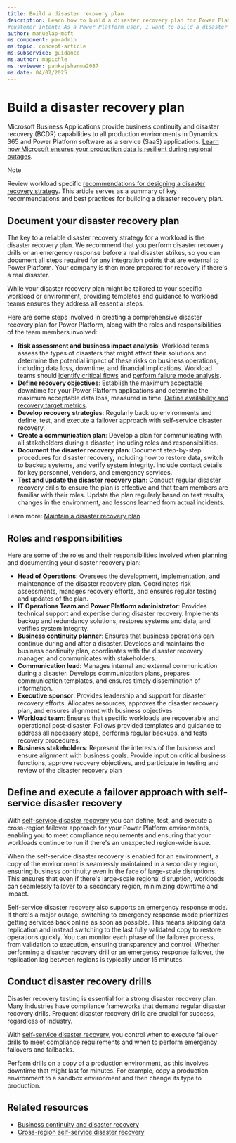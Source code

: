 ```yaml
---
title: Build a disaster recovery plan
description: Learn how to build a disaster recovery plan for Power Platform and Dynamics 365 to ensure business continuity during regional outages.
#customer intent: As a Power Platform user, I want to build a disaster recovery plan so that I can ensure business continuity during regional outages.
author: manuelap-msft
ms.component: pa-admin
ms.topic: concept-article
ms.subservice: guidance
ms.author: mapichle
ms.reviewer: pankajsharma2087
ms.date: 04/07/2025
---
```


# Build a disaster recovery plan

Microsoft Business Applications provide business continuity and disaster recovery (BCDR) capabilities to all production environments in Dynamics 365 and Power Platform software as a service (SaaS) applications. [Learn how Microsoft ensures your production data is resilient during regional outages](/power-platform/admin/business-continuity-disaster-recovery).

> [!NOTE]
> Review workload specific [recommendations for designing a disaster recovery strategy](/power-platform/well-architected/reliability/disaster-recovery). This article serves as a summary of key recommendations and best practices for building a disaster recovery plan.

## Document your disaster recovery plan

The key to a reliable disaster recovery strategy for a workload is the disaster recovery plan. We recommend that you perform disaster recovery drills or an emergency response before a real disaster strikes, so you can document all steps required for any integration points that are external to Power Platform. Your company is then more prepared for recovery if there's a real disaster.

While your disaster recovery plan might be tailored to your specific workload or environment, providing templates and guidance to workload teams ensures they address all essential steps.

Here are some steps involved in creating a comprehensive disaster recovery plan for Power Platform, along with the roles and responsibilities of the team members involved:

- **Risk assessment and business impact analysis**: Workload teams assess the types of disasters that might affect their solutions and determine the potential impact of these risks on business operations, including data loss, downtime, and financial implications. Workload teams should [identify critical flows](/power-platform/well-architected/reliability/identify-flows) and [perform failure mode analysis](/power-platform/well-architected/reliability/failure-mode-analysis).
- **Define recovery objectives**: Establish the maximum acceptable downtime for your Power Platform applications and determine the maximum acceptable data loss, measured in time. [Define availability and recovery target metrics](/power-platform/well-architected/reliability/metrics).
- **Develop recovery strategies**: Regularly back up environments and define, test, and execute a failover approach with self-service disaster recovery.
- **Create a communication plan**: Develop a plan for communicating with all stakeholders during a disaster, including roles and responsibilities.
- **Document the disaster recovery plan**: Document step-by-step procedures for disaster recovery, including how to restore data, switch to backup systems, and verify system integrity. Include contact details for key personnel, vendors, and emergency services.
- **Test and update the disaster recovery plan**: Conduct regular disaster recovery drills to ensure the plan is effective and that team members are familiar with their roles. Update the plan regularly based on test results, changes in the environment, and lessons learned from actual incidents.

Learn more: [Maintain a disaster recovery plan](/power-platform/well-architected/reliability/disaster-recovery#maintain-a-disaster-recovery-plan)

## Roles and responsibilities

Here are some of the roles and their responsibilities involved when planning and documenting your disaster recovery plan:

- **Head of Operations**: Oversees the development, implementation, and maintenance of the disaster recovery plan. Coordinates risk assessments, manages recovery efforts, and ensures regular testing and updates of the plan.
- **IT Operations Team and Power Platform administrator**: Provides technical support and expertise during disaster recovery. Implements backup and redundancy solutions, restores systems and data, and verifies system integrity.
- **Business continuity planner**: Ensures that business operations can continue during and after a disaster. Develops and maintains the business continuity plan, coordinates with the disaster recovery manager, and communicates with stakeholders.
- **Communication lead**: Manages internal and external communication during a disaster. Develops communication plans, prepares communication templates, and ensures timely dissemination of information.
- **Executive sponsor**: Provides leadership and support for disaster recovery efforts. Allocates resources, approves the disaster recovery plan, and ensures alignment with business objectives
- **Workload team**: Ensures that specific workloads are recoverable and operational post-disaster. Follows provided templates and guidance to address all necessary steps, performs regular backups, and tests recovery procedures.
- **Business stakeholders**: Represent the interests of the business and ensure alignment with business goals. Provide input on critical business functions, approve recovery objectives, and participate in testing and review of the disaster recovery plan

## Define and execute a failover approach with self-service disaster recovery

With [self-service disaster recovery](/power-platform/admin/business-continuity-disaster-recovery) you can define, test, and execute a cross-region failover approach for your Power Platform environments, enabling you to meet compliance requirements and ensuring that your workloads continue to run if there's an unexpected region-wide issue.

When the self-service disaster recovery is enabled for an environment, a copy of the environment is seamlessly maintained in a secondary region, ensuring business continuity even in the face of large-scale disruptions. This ensures that even if there's large-scale regional disruption, workloads can seamlessly failover to a secondary region, minimizing downtime and impact.

Self-service disaster recovery also supports an emergency response mode. If there's a major outage, switching to emergency response mode prioritizes getting services back online as soon as possible. This means skipping data replication and instead switching to the last fully validated copy to restore operations quickly. You can monitor each phase of the failover process, from validation to execution, ensuring transparency and control. Whether performing a disaster recovery drill or an emergency response failover, the replication lag between regions is typically under 15 minutes.  

## Conduct disaster recovery drills

Disaster recovery testing is essential for a strong disaster recovery plan. Many industries have compliance frameworks that demand regular disaster recovery drills. Frequent disaster recovery drills are crucial for success, regardless of industry.

With [self-service disaster recovery](/power-platform/admin/business-continuity-disaster-recovery), you control when to execute failover drills to meet compliance requirements and when to perform emergency failovers and failbacks.  

Perform drills on a copy of a production environment, as this involves downtime that might last for minutes. For example, copy a production environment to a sandbox environment and then change its type to production.

## Related resources

- [Business continuity and disaster recovery](/power-platform/admin/business-continuity-disaster-recovery)
- [Cross-region self-service disaster recovery](/power-platform/admin/business-continuity-disaster-recovery?tabs=new#cross-region-self-service-disaster-recovery-preview)
